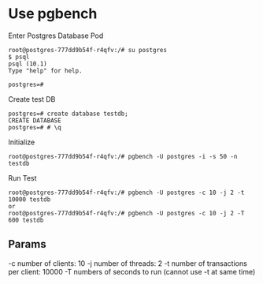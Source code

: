 
# Use pgbench

Enter Postgres Database Pod
```
root@postgres-777dd9b54f-r4qfv:/# su postgres
$ psql	
psql (10.1)
Type "help" for help.

postgres=# 
```

Create test DB
```
postgres=# create database testdb;
CREATE DATABASE
postgres=# # \q
```

Initialize
```
root@postgres-777dd9b54f-r4qfv:/# pgbench -U postgres -i -s 50 -n testdb
```

Run Test
```
root@postgres-777dd9b54f-r4qfv:/# pgbench -U postgres -c 10 -j 2 -t 10000 testdb
or
root@postgres-777dd9b54f-r4qfv:/# pgbench -U postgres -c 10 -j 2 -T 600 testdb
```

## Params
-c number of clients: 10
-j number of threads: 2
-t number of transactions per client: 10000
-T numbers of seconds to run (cannot use -t at same time)
